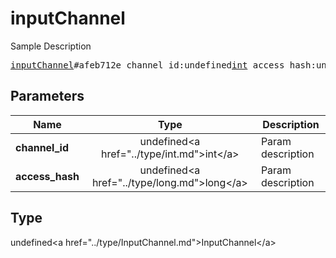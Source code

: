 # inputChannel

Sample Description

<pre>
<a href="../constructor/inputChannel.md">inputChannel</a>#afeb712e channel_id:undefined<a href="../type/int.md">int</a> access_hash:undefined<a href="../type/long.md">long</a> = undefined<a href="../type/InputChannel.md">InputChannel</a>;
</pre>

## Parameters

| Name | Type | Description |
|------|:----:|-------------|
| **channel_id** | undefined&lt;a href=&#34;../type/int.md&#34;&gt;int&lt;/a&gt; | Param description |
| **access_hash** | undefined&lt;a href=&#34;../type/long.md&#34;&gt;long&lt;/a&gt; | Param description |

## Type

undefined&lt;a href=&#34;../type/InputChannel.md&#34;&gt;InputChannel&lt;/a&gt;
